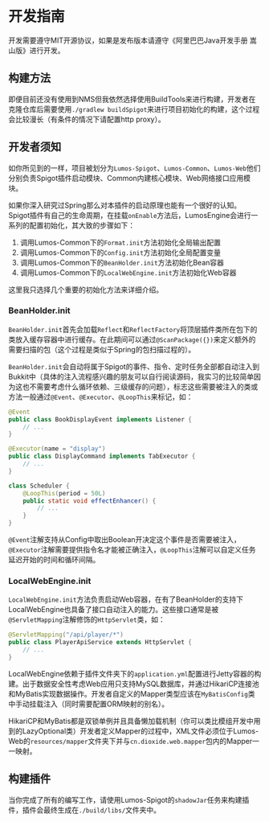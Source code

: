 # 开发指南
开发需要遵守MIT开源协议，如果是发布版本请遵守《阿里巴巴Java开发手册 嵩山版》进行开发。

## 构建方法
即便目前还没有使用到NMS但我依然选择使用BuildTools来进行构建，开发者在克隆仓库后需要使用`./gradlew buildSpigot`来进行项目初始化的构建，这个过程会比较漫长（有条件的情况下请配置http proxy）。

## 开发者须知
如你所见到的一样，项目被划分为`Lumos-Spigot`、`Lumos-Common`、`Lumos-Web`他们分别负责Spigot插件启动模块、Common内建核心模块、Web网络接口应用模块。

如果你深入研究过Spring那么对本插件的启动原理也能有一个很好的认知。Spigot插件有自己的生命周期，在挂载`onEnable`方法后，LumosEngine会进行一系列的配置初始化，其大致的步骤如下：

1. 调用Lumos-Common下的`Format.init`方法初始化全局输出配置
2. 调用Lumos-Common下的`Config.init`方法初始化全局配置变量
3. 调用Lumos-Common下的`BeanHolder.init`方法初始化Bean容器
4. 调用Lumos-Common下的`LocalWebEngine.init`方法初始化Web容器

这里我只选择几个重要的初始化方法来详细介绍。

### BeanHolder.init
`BeanHolder.init`首先会加载`Reflect`和`ReflectFactory`将顶层插件类所在包下的类放入缓存容器中进行缓存。在此期间可以通过`@ScanPackage({})`来定义额外的需要扫描的包（这个过程是类似于Spring的包扫描过程的）。

`BeanHolder.init`会自动将属于Spigot的事件、指令、定时任务全部都自动注入到Bukkit中（具体的注入流程感兴趣的朋友可以自行阅读源码，我实习的比较简单因为这也不需要考虑什么循环依赖、三级缓存的问题），标志这些需要被注入的类或方法一般通过`@Event`、`@Executor`、`@LoopThis`来标记，如：

```java
@Event
public class BookDisplayEvent implements Listener {
    // ...
}
```

```java
@Executor(name = "display")
public class DisplayCommand implements TabExecutor {
    // ...
}
```

```java
class Scheduler {
    @LoopThis(period = 50L)
    public static void effectEnhancer() {
        // ...
    }
}
```

`@Event`注解支持从Config中取出Boolean开决定这个事件是否需要被注入，`@Executor`注解需要提供指令名才能被正确注入，`@LoopThis`注解可以自定义任务延迟开始的时间和循环间隔。

### LocalWebEngine.init
`LocalWebEngine.init`方法负责启动Web容器，在有了BeanHolder的支持下LocalWebEngine也具备了接口自动注入的能力。这些接口通常是被`@ServletMapping`注解修饰的`HttpServlet`类，如：

```java
@ServletMapping("/api/player/*")
public class PlayerApiService extends HttpServlet {
    // ...
}
```

LocalWebEngine依赖于插件文件夹下的`application.yml`配置进行Jetty容器的构建。出于数据安全性考虑Web应用只支持MySQL数据库，并通过HikariCP连接池和MyBatis实现数据操作。开发者自定义的Mapper类型应该在`MyBatisConfig`类中手动挂载注入（同时需要配置ORM映射的别名）。

HikariCP和MyBatis都是双锁单例并且具备懒加载机制（你可以类比模组开发中用到的LazyOptional类）开发者定义Mapper的过程中，XML文件必须位于Lumos-Web的`resources/mapper`文件夹下并与`cn.dioxide.web.mapper`包内的Mapper一一映射。

## 构建插件
当你完成了所有的编写工作，请使用Lumos-Spigot的`shadowJar`任务来构建插件，插件会最终生成在`./build/libs/`文件夹中。

